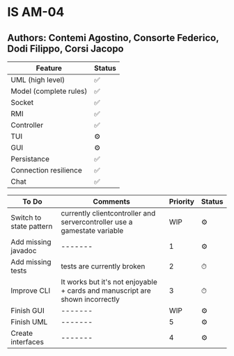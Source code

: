 # IS AM-04
## Authors: Contemi Agostino, Consorte Federico, Dodi Filippo, Corsi Jacopo

|Feature|Status|
|-------|------|
|UML (high level)|✅|
|Model (complete rules)|✅|
|Socket|✅|
|RMI|✅|
|Controller|✅|
|TUI|⚙️|
|GUI|⚙️|
|Persistance|✅|
|Connection resilience|✅|
|Chat|✅|

|To Do |Comments | Priority |Status|
|-------|-------|----------|-----|
|Switch to state pattern|currently clientcontroller and servercontroller use a gamestate variable| WIP      |⚙️|
|Add missing javadoc|-------| 1        |⚙️|
|Add missing tests|tests are currently broken| 2        |⏱|
|Improve CLI|It works but it's not enjoyable + cards and manuscript are shown incorrectly| 3        |⏱|
|Finish GUI|-------| WIP      |⚙️|
|Finish UML|-------| 5        |⚙️|
|Create interfaces|-------| 4        |⚙️|
